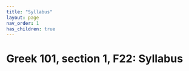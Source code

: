 ```yaml
---
title: "Syllabus"
layout: page
nav_order: 1
has_children: true
---
```


# Greek 101, section 1, F22: Syllabus